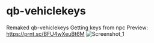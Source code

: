 # qb-vehiclekeys
Remaked qb-vehiclekeys
Getting keys from npc
Preview: https://prnt.sc/BFU4wXeuBt6M
![Screenshot_1](https://user-images.githubusercontent.com/91550251/225894799-ddb89be2-a8ec-4d98-8988-cb43ac0f164f.png)
